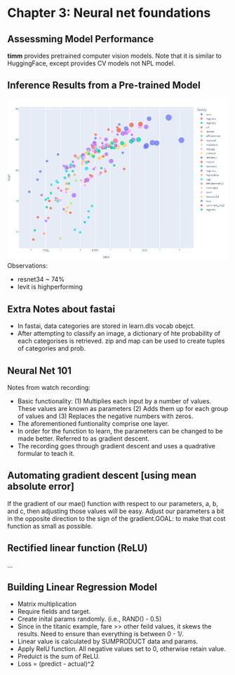 # Chapter 3: Neural net foundations

## Assessming Model Performance
**timm** provides pretrained computer vision models. Note that it is similar to HuggingFace, except provides CV models not NPL model. 

## Inference Results from a Pre-trained Model
<img src="../images/inference.png" alt="drawing" width="750"/>
Observations: 
<ul>
  <li> resnet34 ~ 74% </li>
  <li> levit is highperforming </li>
</ul>

## Extra Notes about fastai
<ul>
  <li> In fastai, data categories are stored in learn.dls vocab obejct. </li>
  <li> After attempting to classify an image, a dictionary of hte probability of each categorises is retrieved. zip and map can be used to create tuples of categories and prob. </li>
</ul>

## Neural Net 101
Notes from watch recording: 
<ul>
  <li> Basic functionality: (1) Multiplies each input by a number of values. These values are known as parameters (2) Adds them up for each group of values and (3) Replaces the negative numbers with zeros. </li>
  <li> The aforementioned funtionality comprise one layer. </li>
  <li> In order for the function to learn, the parameters can be changed to be made better. Referred to as gradient descent. </li>
  <li> The recording goes through gradient descent and uses a quadrative formular to teach it. </li>
</ul>

## Automating gradient descent [using mean absolute error]
If the gradient of our mae() function with respect to our parameters, a, b, and c, then adjusting those values will be easy. Adjust our parameters a bit in the opposite direction to the sign of the gradient.GOAL: to make that cost function as small as possible. 

## Rectified linear function (ReLU)
...

## Building Linear Regression Model
<ul>
  <li> Matrix multiplication </li>
  <li> Require fields and target.  </li>
  <li> Create inital params randomly. (i.e., RAND() - 0.5)  </li>
  <li> Since in the titanic example, fare >> other feild values, it skews the results. Need to ensure than everything is between 0 - 1/. </li>
  <li> Linear value is calculated by SUMPRODUCT data and params. </li>    
  <li> Apply RelU function. All negative values set to 0, otherwise retain value. </li>
  <li> Preduict is the sum of ReLU. </li>
  <li> Loss = (predict - actual)^2 </li>  
</ul>
